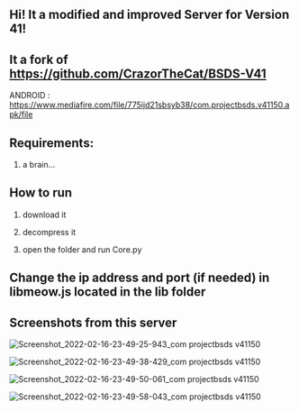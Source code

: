 ## Hi! It a modified and improved Server for Version 41!

## It a fork of https://github.com/CrazorTheCat/BSDS-V41

ANDROID : https://www.mediafire.com/file/775ijd21sbsyb38/com.projectbsds.v41150.apk/file

## Requirements: ##
1. a brain…

## How to run ##

1. download it 

2. decompress it

3. open the folder and run Core.py

## Change the ip address and port (if needed) in libmeow.js located in the lib folder ##

## Screenshots from this server

![Screenshot_2022-02-16-23-49-25-943_com projectbsds v41150](https://user-images.githubusercontent.com/69260523/154460896-b7a719a2-f8ff-46fe-a810-4fa758f78681.jpg)

![Screenshot_2022-02-16-23-49-38-429_com projectbsds v41150](https://user-images.githubusercontent.com/69260523/154461247-22afba07-9669-4e89-a695-3e22b918e1d4.jpg)

![Screenshot_2022-02-16-23-49-50-061_com projectbsds v41150](https://user-images.githubusercontent.com/69260523/154461685-2b15869d-63e7-48ff-b80c-e726ecaed7d9.jpg)

![Screenshot_2022-02-16-23-49-58-043_com projectbsds v41150](https://user-images.githubusercontent.com/69260523/154461970-69ebc389-cac3-4802-8796-1076ee68840b.jpg)
